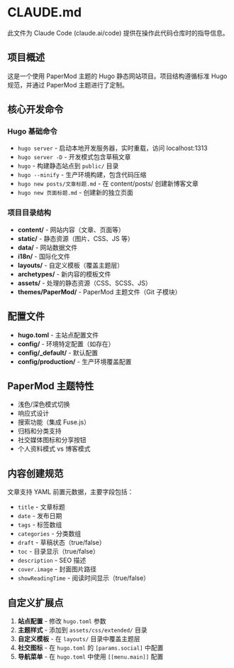 # CLAUDE.md

此文件为 Claude Code (claude.ai/code) 提供在操作此代码仓库时的指导信息。

## 项目概述
这是一个使用 PaperMod 主题的 Hugo 静态网站项目。项目结构遵循标准 Hugo 规范，并通过 PaperMod 主题进行了定制。

## 核心开发命令

### Hugo 基础命令
- `hugo server` - 启动本地开发服务器，实时重载，访问 localhost:1313
- `hugo server -D` - 开发模式包含草稿文章
- `hugo` - 构建静态站点到 `public/` 目录
- `hugo --minify` - 生产环境构建，包含代码压缩
- `hugo new posts/文章标题.md` - 在 content/posts/ 创建新博客文章
- `hugo new 页面标题.md` - 创建新的独立页面

### 项目目录结构
- **content/** - 网站内容（文章、页面等）
- **static/** - 静态资源（图片、CSS、JS 等）
- **data/** - 网站数据文件
- **i18n/** - 国际化文件
- **layouts/** - 自定义模板（覆盖主题层）
- **archetypes/** - 新内容的模板文件
- **assets/** - 处理的静态资源（CSS、SCSS、JS）
- **themes/PaperMod/** - PaperMod 主题文件（Git 子模块）

## 配置文件
- **hugo.toml** - 主站点配置文件
- **config/** - 环境特定配置（如存在）
- **config/_default/** - 默认配置
- **config/production/** - 生产环境覆盖配置

## PaperMod 主题特性
- 浅色/深色模式切换
- 响应式设计
- 搜索功能（集成 Fuse.js）
- 归档和分类支持
- 社交媒体图标和分享按钮
- 个人资料模式 vs 博客模式

## 内容创建规范
文章支持 YAML 前置元数据，主要字段包括：
- `title` - 文章标题
- `date` - 发布日期
- `tags` - 标签数组
- `categories` - 分类数组
- `draft` - 草稿状态（true/false）
- `toc` - 目录显示（true/false）
- `description` - SEO 描述
- `cover.image` - 封面图片路径
- `showReadingTime` - 阅读时间显示（true/false）

## 自定义扩展点
1. **站点配置** - 修改 `hugo.toml` 参数
2. **主题样式** - 添加到 `assets/css/extended/` 目录
3. **自定义模板** - 在 `layouts/` 目录中覆盖主题层
4. **社交图标** - 在 `hugo.toml` 的 `[params.social]` 中配置
5. **导航菜单** - 在 `hugo.toml` 中使用 `[[menu.main]]` 配置